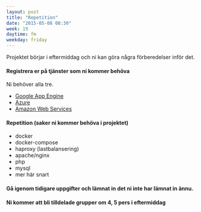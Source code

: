 ```yaml
---
layout: post
title: "Repetition"
date: "2015-05-08 08:30"
week: 19
daytime: fm
weekday: friday
---
```


Projektet börjar i eftermiddag och ni kan göra några förberedelser inför det.

#### Registrera er på tjänster som ni kommer behöva
Ni behöver alla tre.

- [Google App Engine](https://cloud.google.com/appengine/docs)
- [Azure](http://azure.microsoft.com/sv-se/pricing/free-trial/)
- [Amazon Web Services](http://aws.amazon.com/)

#### Repetition (saker ni kommer behöva i projektet)
- docker
- docker-compose
- haproxy (lastbalansering)
- apache/nginx
- php
- mysql
- mer här snart

#### Gå igenom tidigare uppgifter och lämnat in det ni inte har lämnat in ännu.

#### Ni kommer att bli tilldelade grupper om 4, 5 pers i eftermiddag
